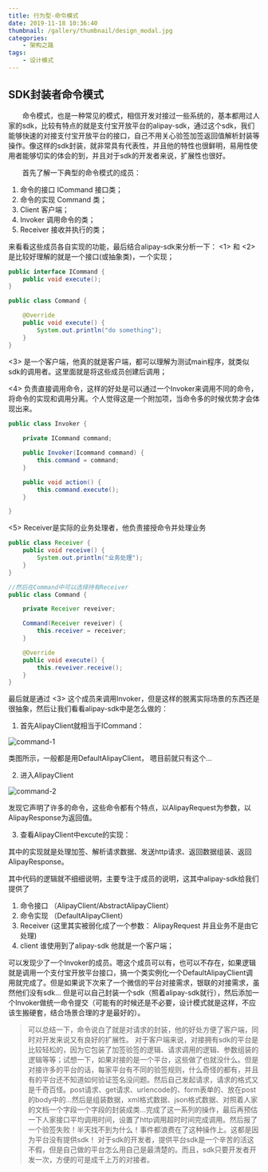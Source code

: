 ```yaml
---
title: 行为型-命令模式
date: 2019-11-18 10:36:40
thumbnail: /gallery/thumbnail/design_modal.jpg
categories:
    - 架构之路
tags:
    - 设计模式
---
```


## SDK封装者命令模式

&emsp;&emsp;命令模式，也是一种常见的模式，相信开发对接过一些系统的，基本都用过人家的sdk，比较有特点的就是支付宝开放平台的alipay-sdk，通过这个sdk，我们能够快速的对接支付宝开放平台的接口，自己不用关心验签加签返回值解析封装等操作。像这样的sdk封装，就非常具有代表性，并且他的特性也很鲜明，易用性使用者能够切实的体会的到，并且对于sdk的开发者来说，扩展性也很好。

<!-- more -->

&emsp;&emsp;首先了解一下典型的命令模式的成员：
1. 命令的接口 ICommand 接口类；
2. 命令的实现 Command 类；
3. Client 客户端；
4. Invoker 调用命令的类；
5. Receiver 接收并执行的类；

来看看这些成员各自实现的功能，最后结合alipay-sdk来分析一下：
<1> 和 <2> 是比较好理解的就是一个接口(或抽象类)，一个实现；
``` java
public interface ICommand {
    public void execute();
}

public class Command {

    @Override
    public void execute() {
        System.out.println("do something");
    }
}
```
<3> 是一个客户端，他真的就是客户端，都可以理解为测试main程序，就类似sdk的调用者。这里面就是将这些成员创建后调用；

<4> 负责直接调用命令，这样的好处是可以通过一个Invoker来调用不同的命令，将命令的实现和调用分离。个人觉得这是一个附加项，当命令多的时候优势才会体现出来。
``` java
public class Invoker {
    
    private ICommand command;

    public Invoker(Icommand command) {
        this.command = command;
    }

    public void action() {
        this.command.execute();
    }

}
```
<5> Receiver是实际的业务处理者，他负责接授命令并处理业务
``` java 
public class Receiver {
    public void receive() {
        System.out.println("业务处理");
    }
}

//然后在Command中可以选择持有Receiver
public class Command {

    private Receiver reveiver;

    Command(Receiver reveiver) {
        this.receiver = receiver;
    }

    @Override
    public void execute() {
        this.reveiver.receive();
    }
}
```
最后就是通过 <3> 这个成员来调用Invoker，但是这样的脱离实际场景的东西还是很抽象，然后让我们看看alipay-sdk中是怎么做的：
1. 首先AlipayClient就相当于ICommand： 

![command-1](alipayclient.png)

类图所示，一般都是用DefaultAlipayClient， 嗯目前就只有这个...

2. 进入AlipayClient 

![command-2](alipayclient-class.png)

发现它声明了许多的命令，这些命令都有个特点，以AlipayRequest为参数，以AlipayResponse为返回值。

3. 查看AlipayClient中excute的实现：

其中的实现就是处理加签、解析请求数据、发送http请求、返回数据组装、返回AlipayResponse。


其中代码的逻辑就不细细说明，主要专注于成员的说明，这其中alipay-sdk给我们提供了
1. 命令接口 （AlipayClient/AbstractAlipayClient）
2. 命令实现 （DefaultAlipayClient）
3. Receiver (这里其实被弱化成了一个参数： AlipayRequest 并且业务不是由它处理)
4. client 谁使用到了alipay-sdk 他就是一个客户端；

可以发现少了一个Invoker的成员。嗯这个成员可以有，也可以不存在，如果逻辑就是调用一个支付宝开放平台接口，搞一个类实例化一个DefaultAlipayClient调用就完成了。但是如果说下次来了一个微信的平台对接需求，银联的对接需求，虽然他们没有sdk... 但是可以自己封装一个sdk（照着alipay-sdk就行），然后添加一个Invoker做统一命令提交（可能有的时候还是不必要，设计模式就是这样，不应该生搬硬套，结合场景合理的才是最好的）。

>可以总结一下，命令说白了就是对请求的封装，他的好处方便了客户端，同时对开发来说又有良好的扩展性。
>对于客户端来说，对接拥有sdk的平台是比较轻松的，因为它包装了加签验签的逻辑、请求调用的逻辑、参数组装的逻辑等等；试想一下，如果对接的是一个平台，这些做了也就没什么。但是对接许多的平台的话，每家平台有不同的验签规则，什么奇怪的都有，并且有的平台还不知道如何验证签名没问题。然后自己发起请求，请求的格式又是千奇百怪。post请求、get请求、urlencode的、form表单的、放在post的body中的...然后是组装数据，xml格式数据、json格式数据、对照着人家的文档一个字段一个字段的封装成类...完成了这一系列的操作，最后再预估一下人家接口平均调用时间，设置了http调用超时时间完成调用。然后报了一个验签失败！半天找不到为什么！事件都浪费在了这种操作上。这都是因为平台没有提供sdk！
>对于sdk的开发者，提供平台sdk是一个辛苦的活这不假，但是自己做的平台怎么用自己是最清楚的。而且，sdk只要开发者开发一次，方便的可是成千上万的对接者。